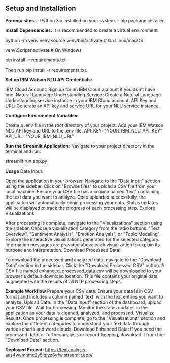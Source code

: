 ## Setup and Installation
**Prerequisites:**
    - Python 3.x installed on your system.
    - pip package installer.


**Install Dependencies:**
It is recommended to create a virtual environment.

python -m venv venv
source venv/bin/activate  # On Linux/macOS

venv\Scripts\activate  # On Windows

pip install -r requirements.txt

Then run pip install -r requirements.txt.


**Set up IBM Watson NLU API Credentials:**

IBM Cloud Account: Sign up for an IBM Cloud account if you don't have one.
Natural Language Understanding Service: Create a Natural Language Understanding service instance in your IBM Cloud account.
API Key and URL: Generate an API key and service URL for your NLU service instance.

**Configure Environment Variables:**

Create a .env file in the root directory of your project.
Add your IBM Watson NLU API key and URL to the .env file:
API_KEY="YOUR_IBM_NLU_API_KEY"
API_URL="YOUR_IBM_NLU_URL"


**Run the Streamlit Application:**
Navigate to your project directory in the terminal and run:

streamlit run app.py




**Usage**
Data Input:

Open the application in your browser.
Navigate to the "Data Input" section using the sidebar.
Click on "Browse files" to upload a CSV file from your local machine. Ensure your CSV file has a column named 'text' containing the text data you want to analyze.
Once uploaded successfully, the application will automatically begin processing your data. Status updates will be displayed to track the progress of each processing step.
Explore Visualizations:

After processing is complete, navigate to the "Visualizations" section using the sidebar.
Choose a visualization category from the radio buttons: "Text Overview", "Sentiment Analysis", "Emotion Analysis", or "Topic Modeling".
Explore the interactive visualizations generated for the selected category. Information messages are provided above each visualization to explain its purpose and interpretation.
Download Processed Data:

To download the processed and analyzed data, navigate to the "Download Data" section in the sidebar.
Click the "Download Processed CSV" button. A CSV file named enhanced_processed_data.csv will be downloaded to your browser's default download location. This file contains your original data augmented with the results of all NLP processing steps.




**Example Workflow**
Prepare your CSV data: Ensure your data is in CSV format and includes a column named 'text' with the text entries you want to analyze.
Upload Data: In the "Data Input" section of the dashboard, upload your CSV file.
Wait for Processing: Monitor the status updates in the application as your data is cleaned, analyzed, and processed.
Visualize Results: Once processing is complete, go to the "Visualizations" section and explore the different categories to understand your text data through various charts and word clouds.
Download Enhanced Data: If you need the processed data for further analysis or record-keeping, download it from the "Download Data" section.


**Deployed Project:**
https://textanalysis-aas4wymhmc2y5iqjyz8yfw.streamlit.app/
